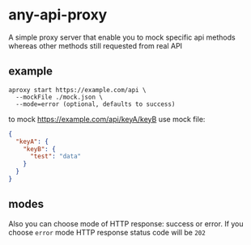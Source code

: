 # any-api-proxy
A simple proxy server that enable you to mock specific api methods
whereas other methods still requested from real API

## example

```
aproxy start https://example.com/api \
  --mockFile ./mock.json \
  --mode=error (optional, defaults to success)              
```

to mock https://example.com/api/keyA/keyB use mock file:
```json
{
  "keyA": {
    "keyB": {
      "test": "data"
    }
  }
}
```

## modes
Also you can choose mode of HTTP response: success or error. If you choose `error` mode HTTP response status code will be `202`
